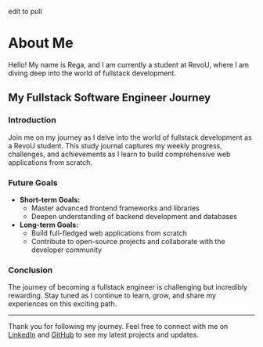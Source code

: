 edit to pull
# About Me

Hello! My name is Rega, and I am currently a student at RevoU, where I am diving deep into the world of fullstack development. 

## My Fullstack Software Engineer Journey

### Introduction
Join me on my journey as I delve into the world of fullstack development as a RevoU student. This study journal captures my weekly progress, challenges, and achievements as I learn to build comprehensive web applications from scratch.

### Future Goals
- **Short-term Goals:**
  - Master advanced frontend frameworks and libraries
  - Deepen understanding of backend development and databases
- **Long-term Goals:**
  - Build full-fledged web applications from scratch
  - Contribute to open-source projects and collaborate with the developer community

### Conclusion
The journey of becoming a fullstack engineer is challenging but incredibly rewarding. Stay tuned as I continue to learn, grow, and share my experiences on this exciting path.

---

Thank you for following my journey. Feel free to connect with me on [LinkedIn](your-linkedin-url) and [GitHub](your-github-url) to see my latest projects and updates.
